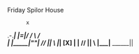 Friday Spilor House
 
          x
.-._______|
|=|/     /  \       /\
| |_____|_""_|   // || \\
|_| [X] |    |  //  ||  \\
__|_____|____ ______||



